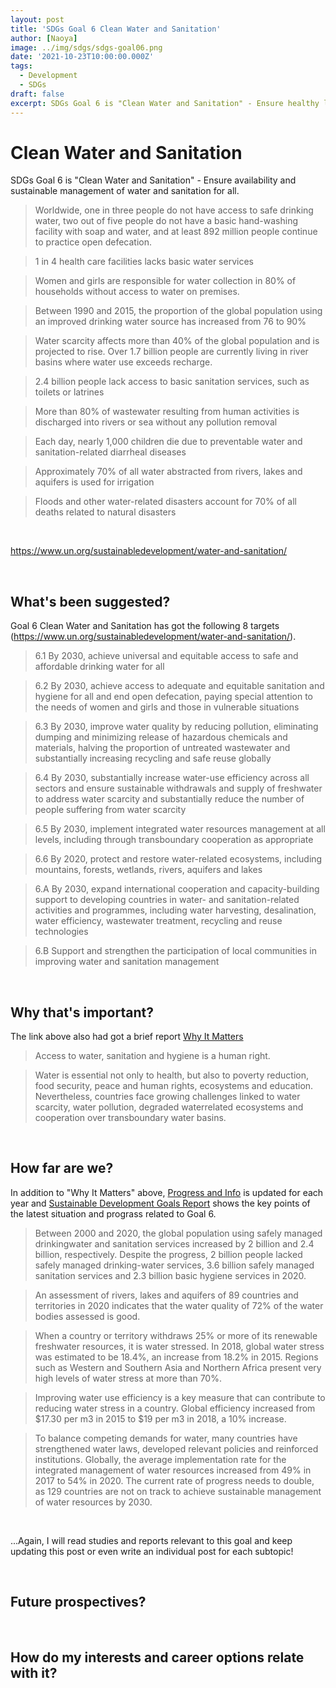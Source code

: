 ```yaml
---
layout: post
title: 'SDGs Goal 6 Clean Water and Sanitation'
author: [Naoya]
image: ../img/sdgs/sdgs-goal06.png
date: '2021-10-23T10:00:00.000Z'
tags:
  - Development
  - SDGs
draft: false
excerpt: SDGs Goal 6 is "Clean Water and Sanitation" - Ensure healthy lives and promote well-being for all at all ages
---
```


# Clean Water and Sanitation

SDGs Goal 6 is "Clean Water and Sanitation" - Ensure availability and sustainable management of water and sanitation for all.

> Worldwide, one in three people do not have access to safe drinking water, two out of five people do not have a basic hand-washing facility with soap and water, and at least 892 million people continue to practice open defecation.

> 1 in 4 health care facilities lacks basic water services

> Women and girls are responsible for water collection in 80% of households without access to water on premises.

> Between 1990 and 2015, the proportion of the global population using an improved drinking water source has increased from 76 to 90%

> Water scarcity affects more than 40% of the global population and is projected to rise. Over 1.7 billion people are currently living in river basins where water use exceeds recharge.

> 2.4 billion people lack access to basic sanitation services, such as toilets or latrines

> More than 80% of wastewater resulting from human activities is discharged into rivers or sea without any pollution removal

> Each day, nearly 1,000 children die due to preventable water and sanitation-related diarrheal diseases

> Approximately 70% of all water abstracted from rivers, lakes and aquifers is used for irrigation

> Floods and other water-related disasters account for 70% of all deaths related to natural disasters

<br>

https://www.un.org/sustainabledevelopment/water-and-sanitation/

<br>

## What's been suggested?

Goal 6 Clean Water and Sanitation has got the following 8 targets (https://www.un.org/sustainabledevelopment/water-and-sanitation/).

> 6.1 By 2030, achieve universal and equitable access to safe and affordable drinking water for all

> 6.2 By 2030, achieve access to adequate and equitable sanitation and hygiene for all and end open defecation, paying special attention to the needs of women and girls and those in vulnerable situations

> 6.3 By 2030, improve water quality by reducing pollution, eliminating dumping and minimizing release of hazardous chemicals and materials, halving the proportion of untreated wastewater and substantially increasing recycling and safe reuse globally

> 6.4 By 2030, substantially increase water-use efficiency across all sectors and ensure sustainable withdrawals and supply of freshwater to address water scarcity and substantially reduce the number of people suffering from water scarcity

> 6.5 By 2030, implement integrated water resources management at all levels, including through transboundary cooperation as appropriate

> 6.6 By 2020, protect and restore water-related ecosystems, including mountains, forests, wetlands, rivers, aquifers and lakes

> 6.A By 2030, expand international cooperation and capacity-building support to developing countries in water- and sanitation-related activities and programmes, including water harvesting, desalination, water efficiency, wastewater treatment, recycling and reuse technologies

> 6.B Support and strengthen the participation of local communities in improving water and sanitation management

<br>

## Why that's important?

The link above also had got a brief report [Why It Matters](https://www.un.org/sustainabledevelopment/wp-content/uploads/2016/08/6_Why-It-Matters-2020.pdf)

> Access to water, sanitation and hygiene is a human right.

> Water is essential not only to health, but also to poverty reduction, food security, peace and human rights, ecosystems and education. Nevertheless, countries face growing challenges linked to water scarcity, water pollution, degraded waterrelated ecosystems and cooperation over transboundary water basins.

<br>

## How far are we?

In addition to "Why It Matters" above, [Progress and Info](https://sdgs.un.org/goals/goal6) is updated for each year and [Sustainable Development Goals Report](https://unstats.un.org/sdgs/report/2021/goal-06/) shows the key points of the latest situation and prograss related to Goal 6.

> Between 2000 and 2020, the global population using safely managed drinkingwater and sanitation services increased by 2 billion and 2.4 billion, respectively. Despite the progress, 2 billion people lacked safely managed drinking-water services, 3.6 billion safely managed sanitation services and 2.3 billion basic hygiene services in 2020.

> An assessment of rivers, lakes and aquifers of 89 countries and territories in 2020 indicates that the water quality of 72% of the water bodies assessed is good.

> When a country or territory withdraws 25% or more of its renewable freshwater resources, it is water stressed. In 2018, global water stress was estimated to be 18.4%, an increase from 18.2% in 2015. Regions such as Western and Southern Asia and Northern Africa present very high levels of water stress at more than 70%.

> Improving water use efficiency is a key measure that can contribute to reducing water stress in a country. Global efficiency increased from $17.30 per m3 in 2015 to $19 per m3 in 2018, a 10% increase.

> To balance competing demands for water, many countries have strengthened water laws, developed relevant policies and reinforced institutions. Globally, the average implementation rate for the integrated management of water resources increased from 49% in 2017 to 54% in 2020. The current rate of progress needs to double, as 129 countries are not on track to achieve sustainable management of water resources by 2030.

<br>

...Again, I will read studies and reports relevant to this goal and keep updating this post or even write an individual post for each subtopic!

<br>

## Future prospectives?

<br>

## How do my interests and career options relate with it?

<br>
